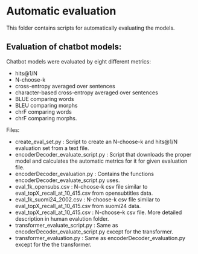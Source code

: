 # Automatic evaluation

This folder contains scripts for automatically evaluating the models.

## Evaluation of chatbot models:

Chatbot models were evaluated by eight different metrics: 
- hits@1/N
- N-choose-k
- cross-entropy averaged over sentences
- character-based cross-entropy averaged over sentences
- BLUE comparing words
- BLEU comparing morphs
- chrF comparing words
- chrF comparing morphs. 

Files:
- create_eval_set.py : Script to create an N-choose-k and hits@1/N evaluation set from a text file.
- encoderDecoder_evaluate_script.py : Script that downloads the proper model and calculates the automatic metrics for it for given evaluation file.
- encoderDecoder_evaluation.py : Contains the functions encoderDecoder_evaluate_script.py uses.
- eval_1k_opensubs.csv : N-choose-k csv file similar to eval_topX_recall_at_10_415.csv from opensubtitles data.
- eval_1k_suomi24_2002.csv : N-choose-k csv file similar to eval_topX_recall_at_10_415.csv from suomi24 data.
- eval_topX_recall_at_10_415.csv : N-choose-k csv file. More detailed description in human evalution folder.
- transformer_evaluate_script.py : Same as encoderDecoder_evaluate_script.py except for the transformer.
- transformer_evaluation.py : Same as encoderDecoder_evaluation.py except for the the transformer.
